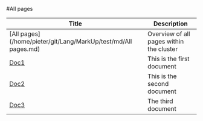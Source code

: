 

#All pages



Title | Description
----- | -----------
[All pages](/home/pieter/git/Lang/MarkUp/test/md/All pages.md) | Overview of all pages within the cluster
[Doc1](/home/pieter/git/Lang/MarkUp/test/md/Doc1.md) | This is the first document
[Doc2](/home/pieter/git/Lang/MarkUp/test/md/Doc2.md) | This is the second document
[Doc3](/home/pieter/git/Lang/MarkUp/test/md/Doc3.md) | The third document
